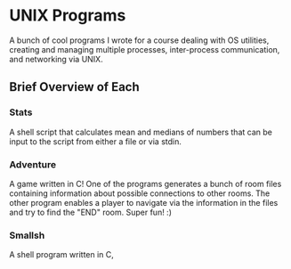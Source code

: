 # UNIX Programs

A bunch of cool programs I wrote for a course dealing with OS utilities, creating and managing multiple processes, inter-process communication, and networking via UNIX.  

## Brief Overview of Each

### Stats

A shell script that calculates mean and medians of numbers that can be input to the script from either a file or via stdin.

### Adventure

A game written in C! One of the programs generates a bunch of room files containing information about possible connections to other rooms. The other program enables a player to navigate via the information in the files and try to find the "END" room. Super fun! :)

### Smallsh

A shell program written in C, 
